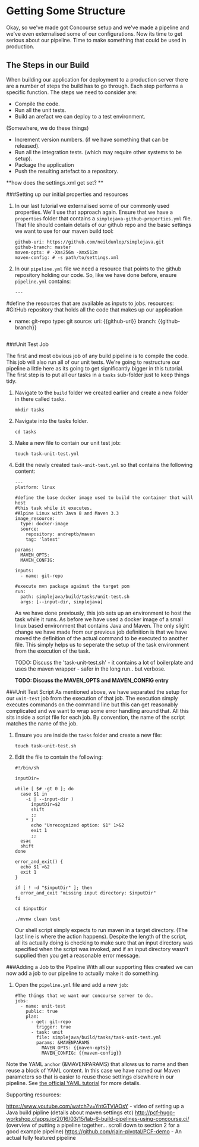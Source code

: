 Getting Some Structure
======================

Okay, so we've made got Concourse setup and we've made a pipeline and we've even externalised some of our configurations.  Now its time to get serious about our pipeline.  Time to make something that could be used in production.   

The Steps in our Build
---
When building our application for deployment to a production server there are a number of steps the build has to go through.  Each step performs a specific function.  The steps we need to consider are:

* Compile the code.
* Run all the unit tests.
* Build an arefact we can deploy to a test environment.



(Somewhere, we do these things)

* Increment version numbers. (if we have something that can be released).
* Run all the integration tests. (which may require other systems to be setup).
* Package the application
* Push the resulting artefact to a repository.

 **how does the settings.xml get set? **

###Setting up our initial properties and resources

1. In our last tutorial we externalised some of our commonly used properties.  We'll use that approach again.  Ensure that we have a `properties` folder that contains a `simplejava-github-properties.yml` file.  That file should contain details of our github repo and the basic settings we want to use for our maven build tool:
	
	```
	github-uri: https://github.com/neildunlop/simplejava.git
	github-branch: master
	maven-opts: # -Xms256m -Xmx512m
	maven-config: # -s path/to/settings.xml
	```
	
2. In our `pipeline.yml` file we need a resource that points to the github repository holding our code.  So, like we have done before, ensure `pipeline.yml` contains:

	```
	---
#define the resources that are available as inputs to jobs.
resources:
#GitHub repository that holds all the code that makes up our application
  - name: git-repo
    type: git
    source:
      uri: {{github-uri}}
      branch: {{github-branch}}

	```

###Unit Test Job

The first and most obvious job of any build pipeline is to compile the code.  This job will also run all of our unit tests.  We're going to restructure our pipeline a little here as its going to get significantly bigger in this tutorial.  The first step is to put all our tasks in a `tasks` sub-folder just to keep things tidy.

1.  Navigate to the `build` folder we created earlier and create a new folder in there called `tasks`.
 
    ```
    mkdir tasks
    ```

2.  Navigate into the tasks folder.

    ```
    cd tasks
    ```
    
3.  Make a new file to contain our unit test job:

    ```
    touch task-unit-test.yml
    ```
    
4.  Edit the newly created `task-unit-test.yml` so that contains the following content:

    ```
    ---
    platform: linux
    
    #define the base docker image used to build the container that will host 
    #this task while it executes.
    #Alpine Linux with Java 8 and Maven 3.3
    image_resource:
      type: docker-image
      source:
        repository: andreptb/maven
        tag: 'latest'
    
    params:
      MAVEN_OPTS:
      MAVEN_CONFIG:
    
    inputs:
      - name: git-repo
    
    #execute mvn package against the target pom
    run:
      path: simplejava/build/tasks/unit-test.sh
      args: [--input-dir, simplejava]
    ```

    As we have done previously, this job sets up an environment to host the task while it runs.  As before we have used a docker image of a small linux based environment that contains Java and Maven.  The only slight change we have made from our previous job definition is that we have moved the definition of the actual command to be executed to another file.  This simply helps us to seperate the setup of the task environment from the execution of the task.   
    
    TODO: Discuss the 'task-unit-test.sh' - it contains a lot of boilerplate and uses the maven wrapper - safer in the long run.. but verbose.
    
    **TODO: Discuss the MAVEN\_OPTS and MAVEN\_CONFIG entry**

###Unit Test Script
As mentioned above, we have separated the setup for our `unit-test` job from the execution of that job.  The execution simply executes commands on the command line but this can get reasonably complicated and we want to wrap some error handling around that.  All this sits inside a script file for each job.  By convention, the name of the script matches the name of the job.

1. Ensure you are inside the `tasks` folder and create a new file:

	```
	touch task-unit-test.sh
	```
	
2. Edit the file to contain the following:

	```
	#!/bin/sh

	inputDir=
	
	while [ $# -gt 0 ]; do
	  case $1 in
	    -i | --input-dir )
	      inputDir=$2
	      shift
	      ;;
	    * )
	      echo "Unrecognized option: $1" 1>&2
	      exit 1
	      ;;
	  esac
	  shift
	done
	
	error_and_exit() {
	  echo $1 >&2
	  exit 1
	}
	
	if [ ! -d "$inputDir" ]; then
	  error_and_exit "missing input directory: $inputDir"
	fi
	
	cd $inputDir
	
	./mvnw clean test
	```
	Our shell script simply expects to run maven in a target directory. (The last line is where the action happens).  Despite the length of the script, all its actually doing is checking to make sure that an input directory was specified when the script was invoked, and if an input directory wasn't supplied then you get a reasonable error message.
	
###Adding a Job to the Pipeline
With all our supporting files created we can now add a job to our pipeline to actually make it do something.
	  
1.  Open the `pipeline.yml` file and add a new `job`:

    ```
	#The things that we want our concourse server to do.
	jobs:
	  - name: unit-test
	    public: true
	    plan:
	      - get: git-repo
	        trigger: true
	      - task: unit
	        file: simplejava/build/tasks/task-unit-test.yml
	        params: &MAVENPARAMS
	          MAVEN_OPTS: {{maven-opts}}
	          MAVEN_CONFIG: {{maven-config}}
    ```
Note the YAML `anchor` (&MAVENPARAMS) that allows us to name and then reuse a block of YAML content.  In this case we have named our Maven parameters so that is easier to reuse those settings elsewhere in our pipeline.  See [the official YAML tutorial](https://learnxinyminutes.com/docs/yaml/) for more details.


Supporting resources:

https://www.youtube.com/watch?v=YntGTVjAOsY - video of setting up a Java build pipline (details about maven settings etc)
http://pcf-hugo-workshop.cfapps.io/2016/03/15/lab-6-build-pipelines-using-concourse.ci/ (overview of putting a pipeline together... scroll down to section 2 for a good example pipeline)
https://github.com/rjain-pivotal/PCF-demo - An actual fully featured pipeline